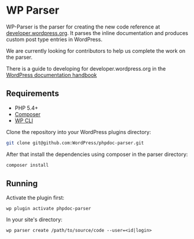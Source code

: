 # WP Parser

WP-Parser is the parser for creating the new code reference at [developer.wordpress.org](https://developer.wordpress.org/reference). It parses the inline documentation and produces custom post type entries in WordPress.

We are currently looking for contributors to help us complete the work on the parser.

There is a guide to developing for developer.wordpress.org in the [WordPress documentation handbook](https://make.wordpress.org/docs/handbook/projects/devhub/)

## Requirements
* PHP 5.4+
* [Composer](https://getcomposer.org/)
* [WP CLI](https://wp-cli.org/)

Clone the repository into your WordPress plugins directory:

```bash
git clone git@github.com:WordPress/phpdoc-parser.git 
```

After that install the dependencies using composer in the parser directory:

```bash
composer install
```

## Running
Activate the plugin first:

    wp plugin activate phpdoc-parser

In your site's directory:

    wp parser create /path/to/source/code --user=<id|login>
